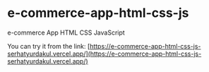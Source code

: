 # e-commerce-app-html-css-js
 e-commerce App HTML CSS JavaScript

You can try it from the link:
[https://e-commerce-app-html-css-js-serhatyurdakul.vercel.app/](https://e-commerce-app-html-css-js-serhatyurdakul.vercel.app/)